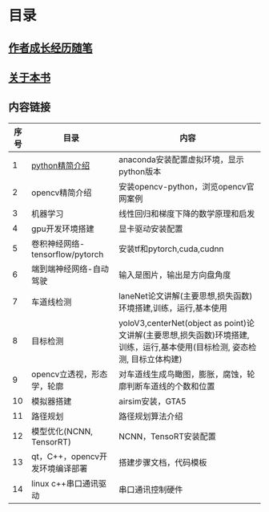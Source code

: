 
# 目录

## <a href="作者成长经历随笔.md">作者成长经历随笔</a>

## <a href="关于本书.md">关于本书</a>

## 内容链接

序号 |目录 | 内容 |
-----|-------|-----|
1| <a href="python精简介绍.md">python精简介绍</a> | anaconda安装配置虚拟环境，显示python版本 |
2| opencv精简介绍 | 安装opencv-python，浏览opencv官网案例 |
3| 机器学习 | 线性回归和梯度下降的数学原理和启发 |
4| gpu开发环境搭建 | 显卡驱动安装配置 |
5| 卷积神经网络-tensorflow/pytorch | 安装tf和pytorch,cuda,cudnn |
6| 端到端神经网络-自动驾驶 | 输入是图片，输出是方向盘角度 |
7| 车道线检测 | laneNet论文讲解(主要思想,损失函数)环境搭建,训练，运行,基本使用 |
8| 目标检测 | yoloV3,centerNet(object as point)论文讲解(主要思想,损失函数)环境搭建,训练，运行,基本使用(目标检测, 姿态检测, 目标立体构建) |
9| opencv立透视，形态学，轮廓 | 对车道线生成鸟瞰图，膨胀，腐蚀，轮廓判断车道线的个数和位置 |
10| 模拟器搭建 | airsim安装，GTA5 |
11| 路径规划 | 路径规划算法介绍 |
12| 模型优化(NCNN, TensorRT) | NCNN，TensoRT安装配置 |
13| qt，C++，opencv开发环境编译部署 | 搭建步骤文档，代码模板 |
14| linux c++串口通讯驱动 | 串口通讯控制硬件 |